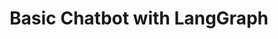 ---
title: Basic Chatbot with LangGraph
emoji: 🤖
colorFrom: blue
colorTo: yellow
sdk: streamlit
sdk_version: 1.44.0
app_file: app.py
pinned: false
license: mit
short_description: A simple chatbot created with langgraph using modular codding
---